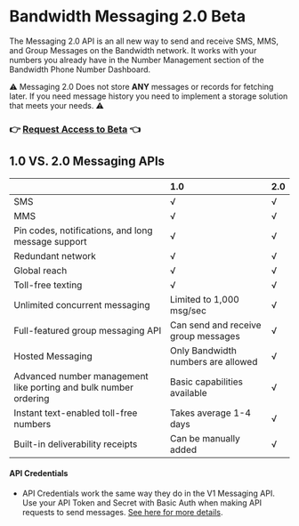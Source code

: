 # Bandwidth Messaging 2.0 Beta

The Messaging 2.0 API is an all new way to send and receive SMS, MMS, and Group Messages on the Bandwidth network. It works with your numbers you already have in the Number Management section of the Bandwidth Phone Number Dashboard.

⚠️ Messaging 2.0 Does not store **ANY** messages or records for fetching later. If you need message history you need to implement a storage solution that meets your needs. ⚠️

<h3> 👉 <a href="https://go.bandwidth.com/messaging-v2-api.html">Request Access to Beta</a> 👈</h3>

## 1.0 VS. 2.0 Messaging APIs

|                                                                  | 1.0                                 | 2.0 |
|:-----------------------------------------------------------------|:------------------------------------|:----|
| SMS                                                              | √                                   | √   |
| MMS                                                              | √                                   | √   |
| Pin codes, notifications, and long message support               | √                                   | √   |
| Redundant network                                                | √                                   | √   |
| Global reach                                                     | √                                   | √   |
| Toll-free texting                                                | √                                   | √   |
| Unlimited concurrent messaging                                   | Limited to 1,000 msg/sec            | √   |
| Full-featured group messaging API                                | Can send and receive group messages | √   |
| Hosted Messaging                                                 | Only Bandwidth numbers are allowed  | √   |
| Advanced number management like porting and bulk number ordering | Basic capabilities available        | √   |
| Instant text-enabled toll-free numbers                           | Takes average 1-4 days              | √   |
| Built-in deliverability receipts                                 | Can be manually added               | √   |


#### API Credentials
* API Credentials work the same way they do in the V1 Messaging API. Use your API Token and Secret with Basic Auth when making API requests to send messages. [See here for more details](http://dev.bandwidth.com/security.html).